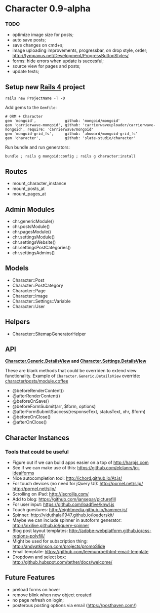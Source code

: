 # Character 0.9-alpha

### TODO

* optimize image size for posts;
* auto save posts;
* save changes on cmd+s;
* image uploading improvements, progressbar, on drop style, order;
  http://tympanus.net/Development/ProgressButtonStyles/
* forms: hide errors when update is succesful;
* source view for pages and posts;
* update tests;


## Setup new [Rails 4](http://rubyonrails.org) project

    rails new ProjectName -T -O

Add gems to the ```Gemfile```:

    # ORM + Character
    gem 'mongoid',             github: 'mongoid/mongoid'
    gem 'carrierwave-mongoid', github: 'carrierwaveuploader/carrierwave-mongoid', require: 'carrierwave/mongoid'
    gem 'mongoid-grid_fs',     github: 'ahoward/mongoid-grid_fs'
    gem 'character',           github: 'slate-studio/character'

Run bundle and run generators:

    bundle ; rails g mongoid:config ; rails g character:install


## Routes

- mount_character_instance
- mount_posts_at
- mount_pages_at

## Admin Modules

- chr.genericModule()
- chr.postsModule()
- chr.pagesModule()
- chr.settingsModule()
- chr.settingsWebsite()
- chr.settingsPostCategories()
- chr.settingsAdmins()

## Models

- Character::Post
- Character::PostCategory
- Character::Page
- Character::Image
- Character::Settings::Variable
- Character::User

## Helpers

- Character::SitemapGeneratorHelper

## API

**[Character.Generic.DetailsView](https://github.com/slate-studio/character/blob/master/app/assets/javascripts/character/generic/details.coffee) and [Character.Settings.DetailsView](https://github.com/slate-studio/character/blob/master/app/assets/javascripts/character/settings/details.coffee)**

These are blank methods that could be overriden to extend view functionality. Example of ```Character.Generic.DetailsView``` override: [character/posts/module.coffee](https://github.com/slate-studio/character/blob/master/app/assets/javascripts/character/posts/module.coffee)

- @beforeRenderContent()
- @afterRenderContent()
- @beforeOnSave()
- @beforeFormSubmit(arr, $form, options)
- @afterFormSubmitSuccess(responseText, statusText, xhr, $form)
- @beforeOnClose()
- @afterOnClose()

## Character Instances

### Tools that could be useful

* Figure out if we can build apps easier on a top of http://harpjs.com
* See if we can make use of this: https://github.com/elclanrs/jq-idealforms
* Nice autocompletion tool: http://ichord.github.io/At.js/
* For touch devices (no need for jQuery UI): http://pornel.net/slip/ http://pornel.net/slip/
* Scrolling on iPad: http://iscrolljs.com/
* Add to blog: https://github.com/jansepar/picturefill
* For user input: https://github.com/loadfive/knwl.js
* Touch guestures: http://eightmedia.github.io/hammer.js/
* Spinner: http://viduthalai1947.github.io/loaderskit/
* Maybe we can include spinner in autoform generator: http://xixilive.github.io/jquery-spinner
* Blog post layout templates: http://adobe-webplatform.github.io/css-regions-polyfill/
* Might be used for subscription thing: http://andyatkinson.com/projects/promoSlide
* Email template: https://github.com/leemunroe/html-email-template
* Dropdown and select box: http://github.hubspot.com/tether/docs/welcome/

## Future Features

* preload forms on hover
* remove blink when new object created
* no page refresh on login;
* posterous posting options via email (https://posthaven.com/)